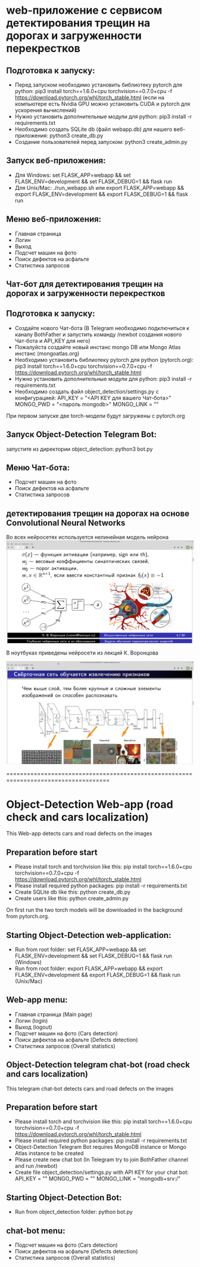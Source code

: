 # web-приложение с сервисом детектирования трещин на дорогах и загруженности перекрестков


## Подготовка к запуску:
- Перед запуском необходимо установить библиотеку pytorch для python: pip3 install torch==1.6.0+cpu torchvision==0.7.0+cpu -f https://download.pytorch.org/whl/torch_stable.html
(если на компьютере есть Nvidia GPU можно установить CUDA и pytorch для ускорения вычислений)
- Нужно установить дополнительные модули для python: pip3 install -r requirements.txt
- Необходимо создать SQLite db (файл webapp.db) для нашего веб-приложения: python3 create_db.py
- Создание пользователей перед запуском: python3 create_admin.py

## Запуск веб-приложения:
- Для Windows: set FLASK_APP=webapp && set FLASK_ENV=development && set FLASK_DEBUG=1 && flask run
- Для Unix/Mac: ./run_webapp.sh или
export FLASK_APP=webapp && export FLASK_ENV=development && export FLASK_DEBUG=1 && flask run

## Меню веб-приложения:
- Главная страница
- Логин
- Выход
- Подсчет машин на фото
- Поиск дефектов на асфальте
- Статистика запросов

## Чат-бот для детектирования трещин на дорогах и загруженности перекрестков


## Подготовка к запуску:
- Создайте нового Чат-бота (В Telegram необходимо подключиться к каналу BothFather и запустить команду /newbot создания нового Чат-бота и API_KEY для него)
- Пожалуйста создайте новый инстанс mongo DB или Mongo Atlas инстанс (mongoatlas.org)
- Необходимо установить библиотеку pytorch для python (pytorch.org): pip3 install torch==1.6.0+cpu torchvision==0.7.0+cpu -f https://download.pytorch.org/whl/torch_stable.html
- Нужно установить дополнительные модули для python: pip3 install -r requirements.txt
- Необходимо создать файл object_detection/settings.py с конфигурацией:
API_KEY = "<API KEY для вашего Чат-бота>"
MONGO_PWD = "<пароль mongodb>"
MONGO_LINK = "<mongodb url>"

При первом запуске две torch-модели будут загружены с pytorch.org

## Запуск Object-Detection Telegram Bot:
запустите из директории object_detection: python3 bot.py


## Меню Чат-бота:
- Подсчет машин на фото
- Поиск дефектов на асфальте
- Статистика запросов

## детектирования трещин на дорогах на основе Convolutional Neural Networks

Во всех нейросетях используется нелинейная модель нейрона
![Screenshot](img/Neuron.png)

В ноутбуках приведены нейросети из лекций К. Воронцова

![Screenshot](img/Voroncov_CNN.png)

====================================================================================
# Object-Detection Web-app (road check and cars localization)
This Web-app detects cars and road defects on the images

## Preparation before start
- Please install torch and torchvision like this: pip install torch==1.6.0+cpu torchvision==0.7.0+cpu -f https://download.pytorch.org/whl/torch_stable.html
- Please install required python packages: pip install -r requirements.txt
- Create SQLite db like this: python create_db.py
- Create users like this: python create_admin.py

On first run the two torch models will be downloaded in the background from pytorch.org.

## Starting Object-Detection web-application:
- Run from root folder: set FLASK_APP=webapp && set FLASK_ENV=development && set FLASK_DEBUG=1 && flask run (Windows)
- Run from root folder: export FLASK_APP=webapp && export FLASK_ENV=development && export FLASK_DEBUG=1 && flask run (Unix/Mac)

## Web-app menu:
- Главная страница (Main page)
- Логин (login)
- Выход (logout)
- Подсчет машин на фото (Cars detection)
- Поиск дефектов на асфальте (Defects detection)
- Статистика запросов (Overall statistics)


## Object-Detection telegram chat-bot (road check and cars localization)
This telegram chat-bot detects cars and road defects on the images

## Preparation before start
- Please install torch and torchvision like this: pip install torch==1.6.0+cpu torchvision==0.7.0+cpu -f https://download.pytorch.org/whl/torch_stable.html
- Please install required python packages: pip install -r requirements.txt
- Object-Detection Telegram Bot requires MongoDB instance or Mongo Atlas instance to be created
- Please create new chat bot (In Telegram try to join BothFather channel and run /newbot)
- Create file object_detection/settings.py with API KEY for your chat bot:
API_KEY = "<chat-bot API KEY>"
MONGO_PWD = ""
MONGO_LINK = "mongodb+srv:/"

## Starting Object-Detection Bot:
- Run from object_detection folder: python bot.py

## chat-bot menu:
- Подсчет машин на фото (Cars detection)
- Поиск дефектов на асфальте (Defects detection)
- Статистика запросов (Overall statistics)

